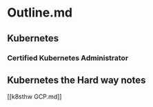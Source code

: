 # Outline.md

## Kubernetes

### Certified Kubernetes Administrator 

## Kubernetes the Hard way notes
[[k8sthw GCP.md]]



